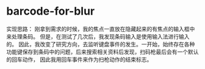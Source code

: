 # barcode-for-blur
实现思路：
  刚拿到需求的时候，我的焦点一直放在隐藏起来的有焦点的输入框中来处理条码。
  但是，在测试了几次后，我发现条码输入是使用输入法进行输入的。
  因此，我改变了研究方向，去监听键盘事件的发生。一开始，始终存在各种功能键保存到条码中的问题，后来搜索相关资料后发现，扫码枪最后会有一个默认的回车动作，
  因此我用回车事件来作为扫枪动作的结束标志。
  
